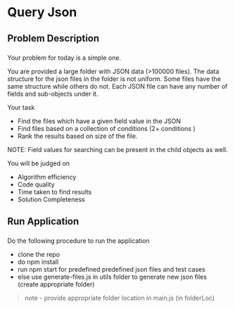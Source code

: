 # Query Json
## Problem Description
### 
Your problem for today is a simple one.

You are provided a large folder with JSON data (>100000 files). The data structure for the json files in the folder is not uniform. Some files have the same structure while others do not. Each JSON file can have any number of fields and sub-objects under it. 

Your task
- Find the files which have a given field value in the JSON
- Find files based on a collection of conditions (2+ conditions )
- Rank the results based on size of the file. 

NOTE: Field values for searching can be present in the child objects as well. 

You will be judged on
- Algorithm efficiency 
- Code quality
- Time taken to find results
- Solution Completeness

## Run Application
### 
Do the following procedure to run the application 
- clone the repo
- do npm install
- run npm start for predefined predefined json files and test cases
- else use generate-files.js in utils folder to generate new json files (create appropriate folder)
> note - provide appropriate folder location in main.js (in folderLoc)